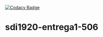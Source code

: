 [![Codacy Badge](https://api.codacy.com/project/badge/Grade/b86392948b28455184e5f498434bfdbf)](https://www.codacy.com?utm_source=github.com&amp;utm_medium=referral&amp;utm_content=UO247346/sdi1920-entrega1-506&amp;utm_campaign=Badge_Grade)
# sdi1920-entrega1-506
